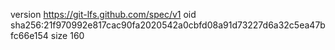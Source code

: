 version https://git-lfs.github.com/spec/v1
oid sha256:21f970992e817cac90fa2020542a0cbfd08a91d73227d6a32c5ea47bfc66e154
size 160
